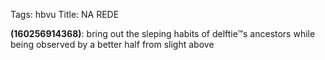 Tags: hbvu
Title: NA REDE
  
**(160256914368)**: bring out the sleping habits of delftie™s ancestors while being observed by a better half from slight above
